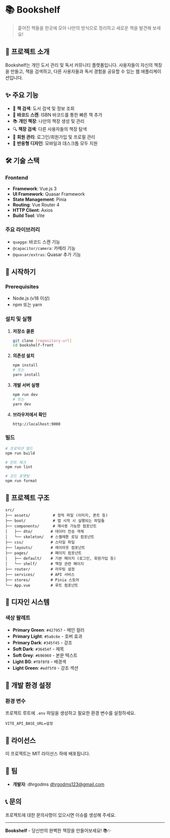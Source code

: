 # 📚 Bookshelf

> 흩어진 책들을 한곳에 모아 나만의 방식으로 정리하고 새로운 책을 발견해 보세요!

## 🎯 프로젝트 소개

Bookshelf는 개인 도서 관리 및 독서 커뮤니티 플랫폼입니다. 사용자들이 자신의 책장을 만들고, 책을 검색하고, 다른 사용자들과 독서 경험을 공유할 수 있는 웹 애플리케이션입니다.

## ✨ 주요 기능

- 📖 **책 검색**: 도서 검색 및 정보 조회
- 📱 **바코드 스캔**: ISBN 바코드를 통한 빠른 책 추가
- 📚 **개인 책장**: 나만의 책장 생성 및 관리
- 🔍 **책장 검색**: 다른 사용자들의 책장 탐색
- 👥 **회원 관리**: 로그인/회원가입 및 프로필 관리
- 📱 **반응형 디자인**: 모바일과 데스크톱 모두 지원

## 🛠️ 기술 스택

### Frontend
- **Framework**: Vue.js 3
- **UI Framework**: Quasar Framework
- **State Management**: Pinia
- **Routing**: Vue Router 4
- **HTTP Client**: Axios
- **Build Tool**: Vite

### 주요 라이브러리
- `quagga`: 바코드 스캔 기능
- `@capacitor/camera`: 카메라 기능
- `@quasar/extras`: Quasar 추가 기능

## 🚀 시작하기

### Prerequisites
- Node.js (v18 이상)
- npm 또는 yarn

### 설치 및 실행

1. **저장소 클론**
   ```bash
   git clone [repository-url]
   cd bookshelf-front
   ```

2. **의존성 설치**
   ```bash
   npm install
   # 또는
   yarn install
   ```

3. **개발 서버 실행**
   ```bash
   npm run dev
   # 또는
   yarn dev
   ```

4. **브라우저에서 확인**
   ```
   http://localhost:9000
   ```

### 빌드

```bash
# 프로덕션 빌드
npm run build

# 린트 체크
npm run lint

# 코드 포맷팅
npm run format
```

## 📁 프로젝트 구조

```
src/
├── assets/          # 정적 파일 (이미지, 폰트 등)
├── boot/            # 앱 시작 시 실행되는 파일들
├── components/      # 재사용 가능한 컴포넌트
│   ├── dto/        # 데이터 전송 객체
│   └── skeleton/   # 스켈레톤 로딩 컴포넌트
├── css/            # 스타일 파일
├── layouts/        # 레이아웃 컴포넌트
├── pages/          # 페이지 컴포넌트
│   ├── default/    # 기본 페이지 (로그인, 회원가입 등)
│   └── shelf/      # 책장 관련 페이지
├── router/         # 라우팅 설정
├── services/       # API 서비스
├── stores/         # Pinia 스토어
└── App.vue         # 루트 컴포넌트
```

## 🎨 디자인 시스템

### 색상 팔레트
- **Primary Green**: `#427957` - 메인 컬러
- **Primary Light**: `#5a8c6e` - 호버 효과
- **Primary Dark**: `#345f45` - 강조
- **Soft Dark**: `#36454f` - 제목
- **Soft Grey**: `#696969` - 본문 텍스트
- **Light BG**: `#f8f8f8` - 배경색
- **Light Green**: `#edf5f0` - 강조 섹션

## 🔧 개발 환경 설정

### 환경 변수
프로젝트 루트에 `.env` 파일을 생성하고 필요한 환경 변수를 설정하세요.

```env
VITE_API_BASE_URL=설정
```


## 📄 라이선스

이 프로젝트는 MIT 라이선스 하에 배포됩니다.

## 👥 팀

- **개발자**: dhrgodms <dhrgodms123@gmail.com>

## 📞 문의

프로젝트에 대한 문의사항이 있으시면 이슈를 생성해 주세요.

---

**Bookshelf** - 당신만의 완벽한 책장을 만들어보세요! 📚✨
